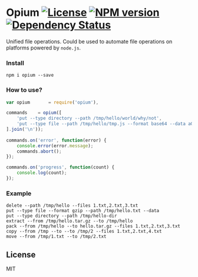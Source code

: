 # Opium [![License][LicenseIMGURL]][LicenseURL] [![NPM version][NPMIMGURL]][NPMURL] [![Dependency Status][DependencyStatusIMGURL]][DependencyStatusURL]

Unified file operations. Could be used to automate file operations on platforms powered by `node.js`.

### Install

```
npm i opium --save
```

### How to use?

```js
var opium       = require('opium'),

commands    = opium([
    'put --type directory --path /tmp/hello/world/why/not',
    'put --type file --path /tmp/hello/tmp.js --format base64 --data aGVsbG8=',
].join('\n'));
    
commands.on('error', function(error) {
    console.error(error.message);
    commands.abort();
});

commands.on('progress', function(count) {
    console.log(count);
});
```

### Example

```
delete --path /tmp/hello --files 1.txt,2.txt,3.txt
put --type file --format gzip --path /tmp/hello.txt --data
put --type directory --path /tmp/hello-dir
extract --from /tmp/hello.tar.gz --to /tmp/hello
pack --from /tmp/hello --to hello.tar.gz --files 1.txt,2.txt,3.txt
copy --from /tmp --to --to /tmp/2 --files 1.txt,2.txt,4.txt
move --from /tmp/1.txt --to /tmp/2.txt
```

## License

MIT

[NPMIMGURL]:                https://img.shields.io/npm/v/opium.svg?style=flat
[DependencyStatusIMGURL]:   https://img.shields.io/gemnasium/coderaiser/node-opium.svg?style=flat
[LicenseIMGURL]:            https://img.shields.io/badge/license-MIT-317BF9.svg?style=flat
[NPMURL]:                   https://npmjs.org/package/opium "npm"
[DependencyStatusURL]:      https://gemnasium.com/coderaiser/node-opium "Dependency Status"
[LicenseURL]:               https://tldrlegal.com/license/mit-license "MIT License"

